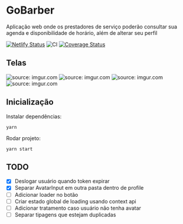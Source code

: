 # GoBarber

Aplicação web onde os prestadores de serviço poderão consultar sua agenda e disponibilidade de horário, além de alterar seu perfil

[![Netlify Status](https://api.netlify.com/api/v1/badges/8c215123-5b28-4768-b407-c972b9301b87/deploy-status)](https://go-barber-web.netlify.app/)
![CI](https://github.com/laraludwig18/gobarber-web/workflows/CI/badge.svg)
[![Coverage Status](https://coveralls.io/repos/github/laraludwig18/gobarber-web/badge.svg?branch=master)](https://coveralls.io/github/laraludwig18/gobarber-web?branch=master)

## Telas

<img src="https://i.imgur.com/MJdndYn.png" title="source: imgur.com" />
<img src="https://i.imgur.com/8ilUhdb.png" title="source: imgur.com" />
<img src="https://i.imgur.com/9ovDEyt.png" title="source: imgur.com" />
<img src="https://i.imgur.com/AiyWDQI.png" title="source: imgur.com" />

## Inicialização

Instalar dependências:
```
yarn
```
Rodar projeto:
```
yarn start
```

## TODO

- [x] Deslogar usuário quando token expirar
- [x] Separar AvatarInput em outra pasta dentro de profile
- [ ] Adicionar loader no botão
- [ ] Criar estado global de loading usando context api
- [ ] Adicionar tratamento caso usuário não tenha avatar
- [ ] Separar tipagens que estejam duplicadas
